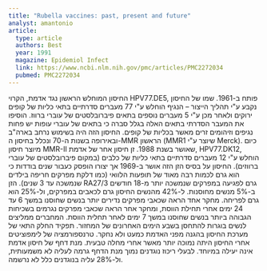```yaml
---
title: "Rubella vaccines: past, present and future"
analyst: amantonio
article:
  type: article
  authors: Best
  year: 1991
  magazine: Epidemiol Infect
  link: https://www.ncbi.nlm.nih.gov/pmc/articles/PMC2272034
  pubmed: PMC2272034
---
```


החיסון המוחלש הראשון נגד אדמת, הקרוי HPV77.DE5, פותח ב-1961. שמו של החיסון נקבע ע"י תהליך הייצור – הנגיף הוחלש ע"י 77 מעברים סדרתיים בתאי כליות של קופים ירוקים ולאחר מכן ע"י 5 מעברים נוספים בתאים פיברובלסטים
של עוברי ברווז. הוסיפו את המעבר הסדרתי בתאים האלה בגלל סברה כי בתאים של עוברי עופות יש פחות נגיפים וזיהומים זרים מאשר בכליות של קופים. החיסון הזה היה בשימוש נרחב בארה"ב ובאירופה בשנות ה-70 ונכלל בחיסון ה-MMR הראשון (MMR1 שיוצר ע"י Merck). כיום מיוצר חיסון MMR-II שאושר בשנת 1988.
זן חיסון אחר של אדמת, HPV77.DK12, הוחלש ע"י 12 מעברים סדרתיים בתאי כליות של כלבים (במקום פיברובלסטים של עוברי ברווזים). החיסון על בסיס הזן הזה אושר ב-1969 אך יצורו הופסק כעבור שנים בודדות כי הוא גרם לכמות רבה מאוד של תופעות הלוואי (כמו דלקת מפרקים חריפה בילדים שנמשכה עד 3 שנים).
הזן RA27/3 גרם לפגיעה במפרקים שנמשכה יותר מ-18 חודשים ב-5% מנשים מחוסנות. ל-42% מהנשים החיסון גרם לכאבים במפרקים, ול-25% הוא גרם לפריחה. מחקר אחד הראה שכאבי מפרקים נדירים יותר בנשים שחוסנו במשך 6 עד 24 ימים אחרי תחילת הווסת, ומחקר אחר הראה שכאבי מפרקים נגרמים בשכיחות הגבוהה ביותר בנשים שחוסנו במשך 7 ימים לאחר תחלית הווסת. המחברים ממליצים לנשים בוגרות להתחסן בשבע הימים האחרונים של המחזור.
תפקיד החלק התאי של מערכת החיסון בהגנה מפני האדמת כמעט ולא נחקר. טרנספורמציה של לימפוציטים אחרי החיסון היתה נמוכה יותר מאשר אחרי מחלה טבעית.
מנת דחף של חיסון אדמת אינה יעילה במיוחד. לבעלי ריכוז נוגדנים נמוך מנת הדחף גרמה לעליה לא משמעותית, ול-28% עליה בנוגדנים כלל לא נרשמה.
